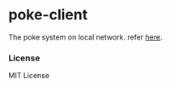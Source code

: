 # poke-client
The poke system on local network. refer [here](https://github.com/TakutoYoshikai/poke-server).

### License
MIT License
